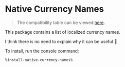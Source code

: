 # Native Currency Names

> The compatibility table can be viewed [here](release-notes.md#native-currency-names).

This package contains a list of localized currency names.

I think there is no need to explain why it can be useful 🙂

To install, run the console command:

```Bash
%install-native-currency-names%
```
